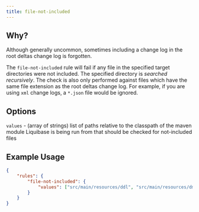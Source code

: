 ```yaml
---
title: file-not-included
---
```


## Why?

Although generally uncommon, sometimes including a change log in the root deltas change log is forgotten.

The `file-not-included` rule will fail if any file in the specified target directories were not included.
The specified directory is _searched recursively_. The check is also only performed against files which have
the same file extension as the root deltas change log. For example, if you are using `xml` change logs, a `*.json`
file would be ignored.

## Options

`values` - (array of strings) list of paths relative to the classpath of the maven module Liquibase is being run from that should be checked for not-included files


## Example Usage

```json
{
    "rules": {
        "file-not-included": {
            "values": ["src/main/resources/ddl", "src/main/resources/dml"]
        }
    }
}
```

